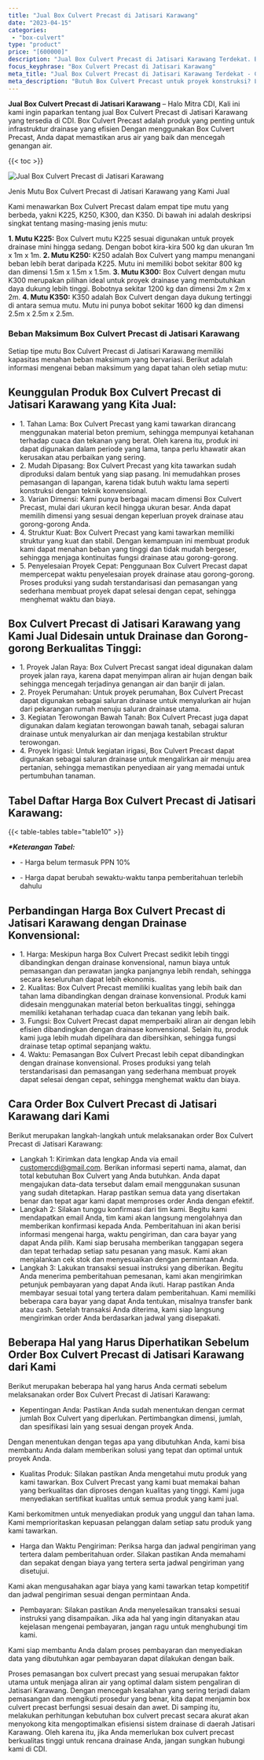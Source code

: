 ```yaml
---
title: "Jual Box Culvert Precast di Jatisari Karawang"
date: "2023-04-15"
categories:
 - "box-culvert"
type: "product"
price: "[600000]"
description: "Jual Box Culvert Precast di Jatisari Karawang Terdekat. Box Culvert Precast ini merupakan pilihan prima dalam proyek pembangunan sebagai bahan infrastruktur yang handal dan berkualitas tinggi. Segera dapatkan informasi detail."
focus_keyphrase: "Box Culvert Precast di Jatisari Karawang"
meta_title: "Jual Box Culvert Precast di Jatisari Karawang Terdekat - CDI"
meta_description: "Butuh Box Culvert Precast untuk proyek konstruksi? Layanan profesional kami siap membantu dengan kualitas premium. Dapatkan informasi sekarang."
---
```


**Jual Box Culvert Precast di Jatisari Karawang** – Halo Mitra CDI, Kali ini kami ingin paparkan tentang jual Box Culvert Precast di Jatisari Karawang yang tersedia di CDI. Box Culvert Precast adalah produk yang penting untuk infrastruktur drainase yang efisien Dengan menggunakan Box Culvert Precast, Anda dapat memastikan arus air yang baik dan mencegah genangan air.

{{< toc >}}

![Jual Box Culvert Precast di Jatisari Karawang](/images/box-culvert/box-culvert-30.jpg)

Jenis Mutu Box Culvert Precast di Jatisari Karawang yang Kami Jual

Kami menawarkan Box Culvert Precast dalam empat tipe mutu yang berbeda, yakni K225, K250, K300, dan K350. Di bawah ini adalah deskripsi singkat tentang masing-masing jenis mutu:

**1\. Mutu K225:** Box Culvert mutu K225 sesuai digunakan untuk proyek drainase mini hingga sedang. Dengan bobot kira-kira 500 kg dan ukuran 1m x 1m x 1m.
**2\. Mutu K250:** K250 adalah Box Culvert yang mampu menangani beban lebih berat daripada K225. Mutu ini memiliki bobot sekitar 800 kg dan dimensi 1.5m x 1.5m x 1.5m.
**3\. Mutu K300:** Box Culvert dengan mutu K300 merupakan pilihan ideal untuk proyek drainase yang membutuhkan daya dukung lebih tinggi. Bobotnya sekitar 1200 kg dan dimensi 2m x 2m x 2m.
**4\. Mutu K350:** K350 adalah Box Culvert dengan daya dukung tertinggi di antara semua mutu. Mutu ini punya bobot sekitar 1600 kg dan dimensi 2.5m x 2.5m x 2.5m.

### Beban Maksimum Box Culvert Precast di Jatisari Karawang

Setiap tipe mutu Box Culvert Precast di Jatisari Karawang memiliki kapasitas menahan beban maksimum yang bervariasi. Berikut adalah informasi mengenai beban maksimum yang dapat tahan oleh setiap mutu: 

## Keunggulan Produk Box Culvert Precast di Jatisari Karawang yang Kita Jual:

*   1\. Tahan Lama: Box Culvert Precast yang kami tawarkan dirancang menggunakan material beton premium, sehingga mempunyai ketahanan terhadap cuaca dan tekanan yang berat. Oleh karena itu, produk ini dapat digunakan dalam periode yang lama, tanpa perlu khawatir akan kerusakan atau perbaikan yang sering.
*   2\. Mudah Dipasang: Box Culvert Precast yang kita tawarkan sudah diproduksi dalam bentuk yang siap pasang. Ini memudahkan proses pemasangan di lapangan, karena tidak butuh waktu lama seperti konstruksi dengan teknik konvensional.
*   3\. Varian Dimensi: Kami punya berbagai macam dimensi Box Culvert Precast, mulai dari ukuran kecil hingga ukuran besar. Anda dapat memilih dimensi yang sesuai dengan keperluan proyek drainase atau gorong-gorong Anda.
*   4\. Struktur Kuat: Box Culvert Precast yang kami tawarkan memiliki struktur yang kuat dan stabil. Dengan kemampuan ini membuat produk kami dapat menahan beban yang tinggi dan tidak mudah bergeser, sehingga menjaga kontinuitas fungsi drainase atau gorong-gorong.
*   5\. Penyelesaian Proyek Cepat: Penggunaan Box Culvert Precast dapat mempercepat waktu penyelesaian proyek drainase atau gorong-gorong. Proses produksi yang sudah terstandarisasi dan pemasangan yang sederhana membuat proyek dapat selesai dengan cepat, sehingga menghemat waktu dan biaya.

## Box Culvert Precast di Jatisari Karawang yang Kami Jual Didesain untuk Drainase dan Gorong-gorong Berkualitas Tinggi:

*   1\. Proyek Jalan Raya: Box Culvert Precast sangat ideal digunakan dalam proyek jalan raya, karena dapat menyimpan aliran air hujan dengan baik sehingga mencegah terjadinya genangan air dan banjir di jalan.
*   2\. Proyek Perumahan: Untuk proyek perumahan, Box Culvert Precast dapat digunakan sebagai saluran drainase untuk menyalurkan air hujan dari pekarangan rumah menuju saluran drainase utama.
*   3\. Kegiatan Terowongan Bawah Tanah: Box Culvert Precast juga dapat digunakan dalam kegiatan terowongan bawah tanah, sebagai saluran drainase untuk menyalurkan air dan menjaga kestabilan struktur terowongan.
*   4\. Proyek Irigasi: Untuk kegiatan irigasi, Box Culvert Precast dapat digunakan sebagai saluran drainase untuk mengalirkan air menuju area pertanian, sehingga memastikan penyediaan air yang memadai untuk pertumbuhan tanaman.

## Tabel Daftar Harga Box Culvert Precast di Jatisari Karawang:

{{< table-tables table="table10" >}}

**_\*Keterangan Tabel:_**

*   \- Harga belum termasuk PPN 10%

*   \- Harga dapat berubah sewaktu-waktu tanpa pemberitahuan terlebih dahulu

## Perbandingan Harga Box Culvert Precast di Jatisari Karawang dengan Drainase Konvensional:

*   1\. Harga: Meskipun harga Box Culvert Precast sedikit lebih tinggi dibandingkan dengan drainase konvensional, namun biaya untuk pemasangan dan perawatan jangka panjangnya lebih rendah, sehingga secara keseluruhan dapat lebih ekonomis.
*   2\. Kualitas: Box Culvert Precast memiliki kualitas yang lebih baik dan tahan lama dibandingkan dengan drainase konvensional. Produk kami didesain menggunakan material beton berkualitas tinggi, sehingga memiliki ketahanan terhadap cuaca dan tekanan yang lebih baik.
*   3\. Fungsi: Box Culvert Precast dapat memperbaiki aliran air dengan lebih efisien dibandingkan dengan drainase konvensional. Selain itu, produk kami juga lebih mudah dipelihara dan dibersihkan, sehingga fungsi drainase tetap optimal sepanjang waktu.
*   4\. Waktu: Pemasangan Box Culvert Precast lebih cepat dibandingkan dengan drainase konvensional. Proses produksi yang telah terstandarisasi dan pemasangan yang sederhana membuat proyek dapat selesai dengan cepat, sehingga menghemat waktu dan biaya.

## Cara Order Box Culvert Precast di Jatisari Karawang dari Kami

Berikut merupakan langkah-langkah untuk melaksanakan order Box Culvert Precast di Jatisari Karawang:

*   Langkah 1: Kirimkan data lengkap Anda via email customercdi@gmail.com. Berikan informasi seperti nama, alamat, dan total kebutuhan Box Culvert yang Anda butuhkan.
Anda dapat mengajukan data-data tersebut dalam email menggunakan susunan yang sudah ditetapkan. Harap pastikan semua data yang disertakan benar dan tepat agar kami dapat memproses order Anda dengan efektif.
*   Langkah 2: Silakan tunggu konfirmasi dari tim kami. Begitu kami mendapatkan email Anda, tim kami akan langsung mengolahnya dan memberikan konfirmasi kepada Anda. Pemberitahuan ini akan berisi informasi mengenai harga, waktu pengiriman, dan cara bayar yang dapat Anda pilih.
Kami siap berusaha memberikan tanggapan segera dan tepat terhadap setiap satu pesanan yang masuk. Kami akan menjalankan cek stok dan menyesuaikan dengan permintaan Anda.
*   Langkah 3: Lakukan transaksi sesuai instruksi yang diberikan. Begitu Anda menerima pemberitahuan pemesanan, kami akan mengirimkan petunjuk pembayaran yang dapat Anda ikuti. Harap pastikan Anda membayar sesuai total yang tertera dalam pemberitahuan.
Kami memiliki beberapa cara bayar yang dapat Anda tentukan, misalnya transfer bank atau cash. Setelah transaksi Anda diterima, kami siap langsung mengirimkan order Anda berdasarkan jadwal yang disepakati.

## Beberapa Hal yang Harus Diperhatikan Sebelum Order Box Culvert Precast di Jatisari Karawang dari Kami

Berikut merupakan beberapa hal yang harus Anda cermati sebelum melaksanakan order Box Culvert Precast di Jatisari Karawang:

*   Kepentingan Anda: Pastikan Anda sudah menentukan dengan cermat jumlah Box Culvert yang diperlukan. Pertimbangkan dimensi, jumlah, dan spesifikasi lain yang sesuai dengan proyek Anda.

Dengan menentukan dengan tegas apa yang dibutuhkan Anda, kami bisa membantu Anda dalam memberikan solusi yang tepat dan optimal untuk proyek Anda.
*   Kualitas Produk: Silakan pastikan Anda mengetahui mutu produk yang kami tawarkan. Box Culvert Precast yang kami buat memakai bahan yang berkualitas dan diproses dengan kualitas yang tinggi. Kami juga menyediakan sertifikat kualitas untuk semua produk yang kami jual.

Kami berkomitmen untuk menyediakan produk yang unggul dan tahan lama. Kami memprioritaskan kepuasan pelanggan dalam setiap satu produk yang kami tawarkan.
*   Harga dan Waktu Pengiriman: Periksa harga dan jadwal pengiriman yang tertera dalam pemberitahuan order. Silakan pastikan Anda memahami dan sepakat dengan biaya yang tertera serta jadwal pengiriman yang disetujui.

Kami akan mengusahakan agar biaya yang kami tawarkan tetap kompetitif dan jadwal pengiriman sesuai dengan permintaan Anda.
*   Pembayaran: Silakan pastikan Anda menyelesaikan transaksi sesuai instruksi yang disampaikan. Jika ada hal yang ingin ditanyakan atau kejelasan mengenai pembayaran, jangan ragu untuk menghubungi tim kami.

Kami siap membantu Anda dalam proses pembayaran dan menyediakan data yang dibutuhkan agar pembayaran dapat dilakukan dengan baik.

Proses pemasangan box culvert precast yang sesuai merupakan faktor utama untuk menjaga aliran air yang optimal dalam sistem pengaliran di Jatisari Karawang. Dengan mencegah kesalahan yang sering terjadi dalam pemasangan dan mengikuti prosedur yang benar, kita dapat menjamin box culvert precast berfungsi sesuai desain dan awet. Di samping itu, melakukan perhitungan kebutuhan box culvert precast secara akurat akan menyokong kita mengoptimalkan efisiensi sistem drainase di daerah Jatisari Karawang. Oleh karena itu, jika Anda memerlukan box culvert precast berkualitas tinggi untuk rencana drainase Anda, jangan sungkan hubungi kami di CDI.